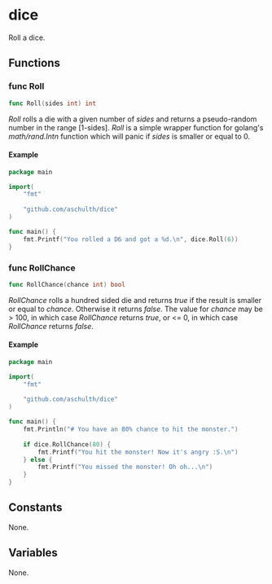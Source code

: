 # dice
Roll a dice.

## Functions

### func Roll
```go
func Roll(sides int) int
```
*Roll* rolls a die with a given number of *sides* and returns a pseudo-random number in the range [1-sides]. *Roll* is a simple wrapper function for golang's *math/rand.Intn* function which will panic if *sides* is smaller or equal to 0.

#### Example
```go
package main

import(
    "fmt"
    
    "github.com/aschulth/dice"
)

func main() {
    fmt.Printf("You rolled a D6 and got a %d.\n", dice.Roll(6))
}
```

### func RollChance
```go
func RollChance(chance int) bool
```
*RollChance* rolls a hundred sided die and returns *true* if the result is smaller or equal to *chance*. Otherwise it returns *false*. The value for *chance* may be > 100, in which case *RollChance* returns *true*, or <= 0, in which case *RollChance* returns *false*.

#### Example
```go
package main

import(
    "fmt"
    
    "github.com/aschulth/dice"
)

func main() {
    fmt.Println("# You have an 80% chance to hit the monster.")
    
    if dice.RollChance(80) {
        fmt.Printf("You hit the monster! Now it's angry :S.\n")
    } else {
        fmt.Printf("You missed the monster! Oh oh...\n")
    }
}
```

## Constants
None.

## Variables
None.
